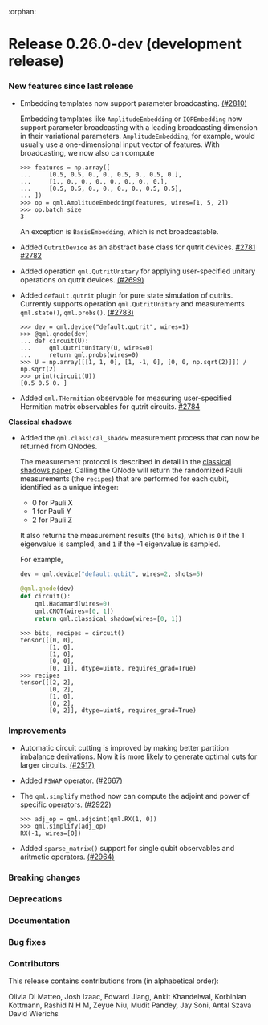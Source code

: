 :orphan:

# Release 0.26.0-dev (development release)

<h3>New features since last release</h3>

* Embedding templates now support parameter broadcasting.
  [(#2810)](https://github.com/PennyLaneAI/pennylane/pull/2810)
  
  Embedding templates like `AmplitudeEmbedding` or `IQPEmbedding` now support
  parameter broadcasting with a leading broadcasting dimension in their variational
  parameters. `AmplitudeEmbedding`, for example, would usually use a one-dimensional input
  vector of features. With broadcasting, we now also can compute

  ```pycon
  >>> features = np.array([
  ...     [0.5, 0.5, 0., 0., 0.5, 0., 0.5, 0.],
  ...     [1., 0., 0., 0., 0., 0., 0., 0.],
  ...     [0.5, 0.5, 0., 0., 0., 0., 0.5, 0.5],
  ... ])
  >>> op = qml.AmplitudeEmbedding(features, wires=[1, 5, 2])
  >>> op.batch_size
  3
  ```

  An exception is `BasisEmbedding`, which is not broadcastable.
  
* Added `QutritDevice` as an abstract base class for qutrit devices.
  [#2781](https://github.com/PennyLaneAI/pennylane/pull/2781)
  [#2782](https://github.com/PennyLaneAI/pennylane/pull/2782)

* Added operation `qml.QutritUnitary` for applying user-specified unitary operations on qutrit devices.
  [(#2699)](https://github.com/PennyLaneAI/pennylane/pull/2699)

* Added `default.qutrit` plugin for pure state simulation of qutrits. Currently supports operation `qml.QutritUnitary` and measurements `qml.state()`, `qml.probs()`.
  [(#2783)](https://github.com/PennyLaneAI/pennylane/pull/2783)

  ```pycon
  >>> dev = qml.device("default.qutrit", wires=1)
  >>> @qml.qnode(dev)
  ... def circuit(U):
  ...     qml.QutritUnitary(U, wires=0)
  ...     return qml.probs(wires=0)
  >>> U = np.array([[1, 1, 0], [1, -1, 0], [0, 0, np.sqrt(2)]]) / np.sqrt(2)
  >>> print(circuit(U))
  [0.5 0.5 0. ]
  ```

* Added `qml.THermitian` observable for measuring user-specified Hermitian matrix observables for qutrit circuits.
  [#2784](https://github.com/PennyLaneAI/pennylane/pull/2784)

**Classical shadows**

* Added the `qml.classical_shadow` measurement process that can now be returned from QNodes.

  The measurement protocol is described in detail in the
  [classical shadows paper](https://arxiv.org/abs/2002.08953). Calling the QNode
  will return the randomized Pauli measurements (the `recipes`) that are performed
  for each qubit, identified as a unique integer:

  - 0 for Pauli X
  - 1 for Pauli Y
  - 2 for Pauli Z

  It also returns the measurement results (the `bits`), which is `0` if the 1 eigenvalue
  is sampled, and `1` if the -1 eigenvalue is sampled.

  For example,

  ```python
  dev = qml.device("default.qubit", wires=2, shots=5)

  @qml.qnode(dev)
  def circuit():
      qml.Hadamard(wires=0)
      qml.CNOT(wires=[0, 1])
      return qml.classical_shadow(wires=[0, 1])
  ```
  ```pycon
  >>> bits, recipes = circuit()
  tensor([[0, 0],
          [1, 0],
          [1, 0],
          [0, 0],
          [0, 1]], dtype=uint8, requires_grad=True)
  >>> recipes
  tensor([[2, 2],
          [0, 2],
          [1, 0],
          [0, 2],
          [0, 2]], dtype=uint8, requires_grad=True)
  ```

<h3>Improvements</h3>

* Automatic circuit cutting is improved by making better partition imbalance derivations.
  Now it is more likely to generate optimal cuts for larger circuits.
  [(#2517)](https://github.com/PennyLaneAI/pennylane/pull/2517)

* Added `PSWAP` operator.
  [(#2667)](https://github.com/PennyLaneAI/pennylane/pull/2667)

* The `qml.simplify` method now can compute the adjoint and power of specific operators.
  [(#2922)](https://github.com/PennyLaneAI/pennylane/pull/2922)

  ```pycon
  >>> adj_op = qml.adjoint(qml.RX(1, 0))
  >>> qml.simplify(adj_op)
  RX(-1, wires=[0])
  ```
  
* Added `sparse_matrix()` support for single qubit observables and aritmetic operators.
  [(#2964)](https://github.com/PennyLaneAI/pennylane/pull/2964)

<h3>Breaking changes</h3>

<h3>Deprecations</h3>

<h3>Documentation</h3>

<h3>Bug fixes</h3>

<h3>Contributors</h3>

This release contains contributions from (in alphabetical order):

Olivia Di Matteo,
Josh Izaac,
Edward Jiang,
Ankit Khandelwal,
Korbinian Kottmann,
Rashid N H M,
Zeyue Niu,
Mudit Pandey,
Jay Soni,
Antal Száva
David Wierichs
